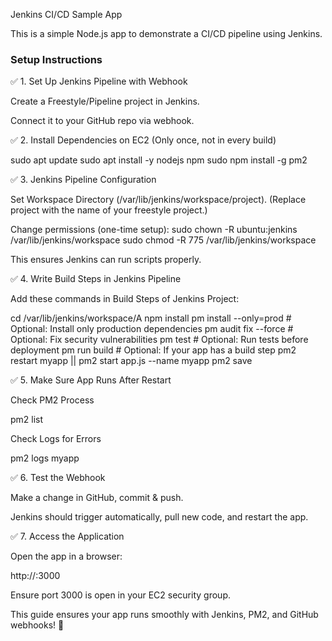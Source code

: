 Jenkins CI/CD Sample App

This is a simple Node.js app to demonstrate a CI/CD pipeline using Jenkins.

### Setup Instructions


✅ 1. Set Up Jenkins Pipeline with Webhook

Create a Freestyle/Pipeline project in Jenkins.

Connect it to your GitHub repo via webhook.



✅ 2. Install Dependencies on EC2 (Only once, not in every build)

sudo apt update
sudo apt install -y nodejs npm
sudo npm install -g pm2



✅ 3. Jenkins Pipeline Configuration

Set Workspace Directory (/var/lib/jenkins/workspace/project).        (Replace project with the name of your freestyle project.)

Change permissions (one-time setup):
sudo chown -R ubuntu:jenkins /var/lib/jenkins/workspace
sudo chmod -R 775 /var/lib/jenkins/workspace

This ensures Jenkins can run scripts properly.



✅ 4. Write Build Steps in Jenkins Pipeline

Add these commands in Build Steps of Jenkins Project:

cd /var/lib/jenkins/workspace/A
npm install
pm install --only=prod  # Optional: Install only production dependencies
pm audit fix --force    # Optional: Fix security vulnerabilities
pm test                 # Optional: Run tests before deployment
pm run build            # Optional: If your app has a build step
pm2 restart myapp || pm2 start app.js --name myapp
pm2 save



✅ 5. Make Sure App Runs After Restart

Check PM2 Process

pm2 list

Check Logs for Errors

pm2 logs myapp



✅ 6. Test the Webhook

Make a change in GitHub, commit & push.

Jenkins should trigger automatically, pull new code, and restart the app.



✅ 7. Access the Application

Open the app in a browser:

http://<EC2-PUBLIC-IP>:3000

Ensure port 3000 is open in your EC2 security group.


This guide ensures your app runs smoothly with Jenkins, PM2, and GitHub webhooks! 🚀
